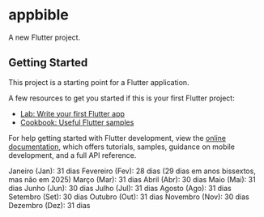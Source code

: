# appbible

A new Flutter project.

## Getting Started

This project is a starting point for a Flutter application.

A few resources to get you started if this is your first Flutter project:

- [Lab: Write your first Flutter app](https://docs.flutter.dev/get-started/codelab)
- [Cookbook: Useful Flutter samples](https://docs.flutter.dev/cookbook)

For help getting started with Flutter development, view the
[online documentation](https://docs.flutter.dev/), which offers tutorials,
samples, guidance on mobile development, and a full API reference.


Janeiro (Jan): 31 dias
Fevereiro (Fev): 28 dias (29 dias em anos bissextos, mas não em 2025)
Março (Mar): 31 dias
Abril (Abr): 30 dias
Maio (Mai): 31 dias
Junho (Jun): 30 dias
Julho (Jul): 31 dias
Agosto (Ago): 31 dias
Setembro (Set): 30 dias
Outubro (Out): 31 dias
Novembro (Nov): 30 dias
Dezembro (Dez): 31 dias